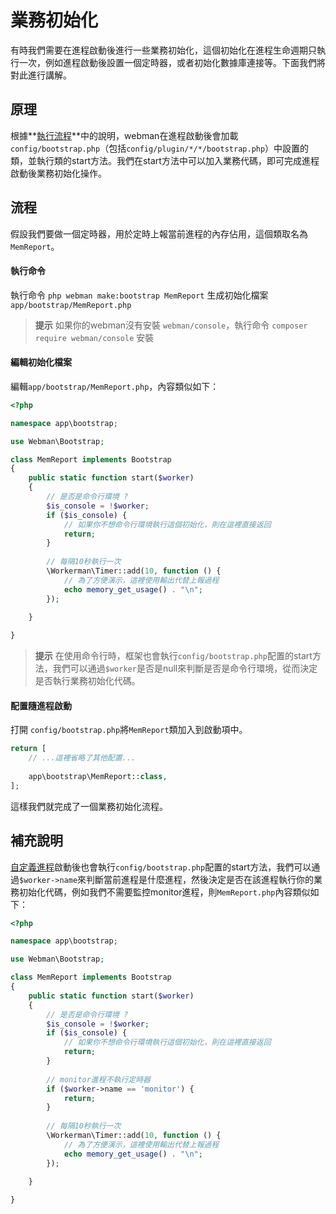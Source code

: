 # 業務初始化

有時我們需要在進程啟動後進行一些業務初始化，這個初始化在進程生命週期只執行一次，例如進程啟動後設置一個定時器，或者初始化數據庫連接等。下面我們將對此進行講解。

## 原理
根據**[執行流程](process.md)**中的說明，webman在進程啟動後會加載`config/bootstrap.php`（包括`config/plugin/*/*/bootstrap.php`）中設置的類，並執行類的start方法。我們在start方法中可以加入業務代碼，即可完成進程啟動後業務初始化操作。

## 流程
假設我們要做一個定時器，用於定時上報當前進程的內存佔用，這個類取名為`MemReport`。

#### 執行命令

執行命令 `php webman make:bootstrap MemReport` 生成初始化檔案 `app/bootstrap/MemReport.php`

> **提示**
> 如果你的webman沒有安裝 `webman/console`，執行命令 `composer require webman/console` 安裝

#### 編輯初始化檔案
編輯`app/bootstrap/MemReport.php`，內容類似如下：
```php
<?php

namespace app\bootstrap;

use Webman\Bootstrap;

class MemReport implements Bootstrap
{
    public static function start($worker)
    {
        // 是否是命令行環境 ?
        $is_console = !$worker;
        if ($is_console) {
            // 如果你不想命令行環境執行這個初始化，則在這裡直接返回
            return;
        }
        
        // 每隔10秒執行一次
        \Workerman\Timer::add(10, function () {
            // 為了方便演示，這裡使用輸出代替上報過程
            echo memory_get_usage() . "\n";
        });
        
    }

}
```

> **提示**
> 在使用命令行時，框架也會執行`config/bootstrap.php`配置的start方法，我們可以通過`$worker`是否是null來判斷是否是命令行環境，從而決定是否執行業務初始化代碼。

#### 配置隨進程啟動
打開 `config/bootstrap.php`將`MemReport`類加入到啟動項中。
```php
return [
    // ...這裡省略了其他配置...
    
    app\bootstrap\MemReport::class,
];
```

這樣我們就完成了一個業務初始化流程。

## 補充說明
[自定義進程](../process.md)啟動後也會執行`config/bootstrap.php`配置的start方法，我們可以通過`$worker->name`來判斷當前進程是什麼進程，然後決定是否在該進程執行你的業務初始化代碼，例如我們不需要監控monitor進程，則`MemReport.php`內容類似如下：
```php
<?php

namespace app\bootstrap;

use Webman\Bootstrap;

class MemReport implements Bootstrap
{
    public static function start($worker)
    {
        // 是否是命令行環境 ?
        $is_console = !$worker;
        if ($is_console) {
            // 如果你不想命令行環境執行這個初始化，則在這裡直接返回
            return;
        }
        
        // monitor進程不執行定時器
        if ($worker->name == 'monitor') {
            return;
        }
        
        // 每隔10秒執行一次
        \Workerman\Timer::add(10, function () {
            // 為了方便演示，這裡使用輸出代替上報過程
            echo memory_get_usage() . "\n";
        });
        
    }

}
```
